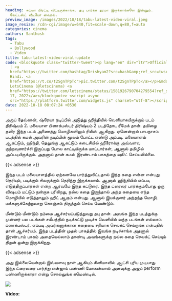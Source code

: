 ```yaml
---
heading: சும்மா மிரட்டி விட்டிருக்காங்க. தபு பார்க்க தரமா இருக்காங்களே இன்னும்.
  லேட்டஸ்ட் வீடியோ வைரல்.
preview_image: /images/2022/10/18/tabu-latest-video-viral.jpeg
image_resize: /cdn-cgi/image/w=640,fit=scale-down,q=80,f=auto
categories: cinema
authors: Santhosh
tags:
  - Tabu
  - Bollywood
  - Video
title: tabu-latest-video-viral-update
code: <blockquote class="twitter-tweet"><p lang="en" dir="ltr">Official trailer
  | <a
  href="https://twitter.com/hashtag/Drishyam2?src=hash&amp;ref_src=twsrc%5Etfw">#Drishyam2</a>
  Hindi. <a
  href="https://t.co/t2SgnTPpTc">pic.twitter.com/t2SgnTPpTc</a></p>&mdash;
  LetsCinema (@letscinema) <a
  href="https://twitter.com/letscinema/status/1581926790704279554?ref_src=twsrc%5Etfw">October
  17, 2022</a></blockquote> <script async
  src="https://platform.twitter.com/widgets.js" charset="utf-8"></script>
date: 2022-10-18 08:07:24 +0530
---
```

அஜய் தேவ்கான், ஷ்ரேயா நடிப்பில் அடுத்து ஹிந்தியில் வெளியாகயிருக்கும் படம் திரிஷ்யம் 2. மலையாள பிளாக்பஸ்டர் திரிஷ்யம் 2 படத்தோட ரீமேக் தான். தமிழை தவிர இந்த படம் அணைத்து மொழிகளிலும் ரிலீஸ் ஆகிறது. ஏனென்றால் பாபநாசம் படத்தில் கமல் அவரின் நடிப்பின் மூலம் போட்ட எண்டு அப்படி. மலையாளம் ஆகட்டும், ஹிந்தி, தெலுங்கு ஆகட்டும்  கடைசியில் ஹீரோக்கு அவ்வளவு குற்றவுணர்ச்சி இருப்பது போல காட்டியிருக்க மாட்டார்கள், ஆனால் தமிழில் அப்படியிருக்கும். அதனால் தான் கமல் இரண்டாம் பாகத்தை ஷூட் செய்யவில்லை. 

{{< adsense >}}

இந்த படம் மலையாளத்தில் ஏற்கனவே பார்த்துவிட்டதால் இந்த கதை என்ன என்பது தெரியும், படிக்கும் சிலருக்கும் தெரிந்து இருக்கலாம். ஆனால் ஹிந்தியில் எப்படி எடுத்திருப்பார்கள் என்ற ஆர்வமே இந்த கட்டுரை. இந்த ட்ரைலர் பார்க்கும்போது ஒரு விஷயம் மட்டும் நன்றாக புரிகிறது, நல்ல கதை இருந்தால் அந்த கதையை எந்த மொழியில் எடுத்தாலும் ஹிட் ஆகும் என்பது. ஆனால் இயக்குனர் அந்தந்த மொழி, மக்களுக்கேற்றவாறு கொஞ்சம் திருத்தும் செய்ய வேண்டும்.

மீண்டும் மீண்டும் நம்மை ஆச்சர்யப்படுத்துவது தபு தான். அவங்க இந்த படத்துக்கு முன்னர் பல படங்கள் சமீபத்தில் நடிச்சுட்டு முடிச்சு வெளியில் வந்த படங்கள் எல்லாம் ப்ளாக்பஸ்டர். எப்படி அவர்களுக்கான கதையை சரியாக செலக்ட் செய்றாங்க என்பதில் தான் ஆச்சர்யம். இந்த படத்தின் முதல் பாகத்தில் இவங்க நடிச்சாங்க அதனால் இரண்டாம் பாகம் அதையெல்லாம் தாண்டி அவங்களுக்கு நல்ல கதை செலக்ட் செய்யும் திறன் ஒன்று இருக்கிறது.

{{< adsense >}}

அது இல்லையென்றால் இவ்வளவு நாள் ஆகியும் சினிமாவில் ஆட்சி புரிய முடியாது. இந்த ட்ரைலரை பார்த்து என்ஜாய் பண்ணி மோகன்லால் அளவுக்கு அஜய் perform பண்ணிருக்காரா என்று சொல்லுங்க கமெண்டில்.



![](/images/2022/10/18/tabu-latest-video-viral-1.jpeg)

**V﻿ideo:**